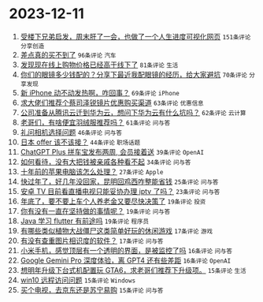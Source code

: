 # 2023-12-11

1. [受楼下兄弟启发，周末肝了一会，也做了一个人生进度可视化网页](https://www.v2ex.com/t/999288) `151条评论` `分享创造`
1. [差点真的买不到了](https://www.v2ex.com/t/999234) `96条评论` `汽车`
1. [发现现在线上购物价格已经高于线下了](https://www.v2ex.com/t/999301) `81条评论` `生活`
1. [你们的眼镜多少钱配的？分享下最近我配眼镜的经历，给大家避坑](https://www.v2ex.com/t/999391) `70条评论` `分享发现`
1. [新 iPhone 动不动发热啊，咋回事？](https://www.v2ex.com/t/999290) `69条评论` `iPhone`
1. [求大佬们推荐个蔡司泽锐镜片优惠购买渠道](https://www.v2ex.com/t/999264) `63条评论` `优惠信息`
1. [公司准备从腾讯云迁到华为云，想问下华为云有什么坑吗？](https://www.v2ex.com/t/999326) `62条评论` `云计算`
1. [老哥们，有啥便宜羽绒服推荐吗？](https://www.v2ex.com/t/999287) `61条评论` `问与答`
1. [礼问相机选择问题](https://www.v2ex.com/t/999277) `46条评论` `问与答`
1. [日本 offer 该不该接？](https://www.v2ex.com/t/999351) `44条评论` `职场话题`
1. [ChatGPT Plus 拼车宝发布两周, 会员接着送](https://www.v2ex.com/t/999407) `39条评论` `OpenAI`
1. [如何看待，没有大把钱被亲戚各种看不起](https://www.v2ex.com/t/999373) `34条评论` `问与答`
1. [十年前的苹果电脑该怎么处理？](https://www.v2ex.com/t/999347) `27条评论` `Apple`
1. [快过年了，好几年没回家，昆明回鸡西咋整能省钱](https://www.v2ex.com/t/999327) `25条评论` `问与答`
1. [安卓 TV 目前看直播电视只能妥协办理 iptv 了吗？](https://www.v2ex.com/t/999273) `23条评论` `问与答`
1. [年底了，要不要上车个人养老金又要尽快决策了](https://www.v2ex.com/t/999431) `19条评论` `投资`
1. [你有没有一直在坚持做的事情呢？](https://www.v2ex.com/t/999381) `19条评论` `问与答`
1. [Java 学习 flutter 有前途吗](https://www.v2ex.com/t/999262) `19条评论` `程序员`
1. [有哪些类似植物大战僵尸这类简单好玩的休闲游戏](https://www.v2ex.com/t/999345) `17条评论` `游戏`
1. [有没有查重图片相识度的软件？](https://www.v2ex.com/t/999244) `17条评论` `问与答`
1. [小米手机，感觉顶层有一个透明的界面，是被监控了吗](https://www.v2ex.com/t/999297) `16条评论` `问与答`
1. [Google Gemini Pro 深度体验，离 GPT4 还有些差距](https://www.v2ex.com/t/999267) `16条评论` `OpenAI`
1. [想明年升级下台式机配置玩 GTA6，求老哥们推荐下升级项。](https://www.v2ex.com/t/999352) `15条评论` `生活`
1. [win10 远程访问问题](https://www.v2ex.com/t/999300) `15条评论` `Windows`
1. [买个电视，去京东还是苏宁易购](https://www.v2ex.com/t/999282) `15条评论` `问与答`
